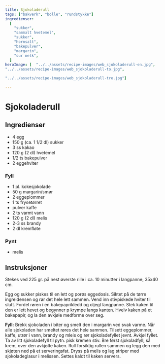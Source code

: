 ```yaml
---
title: Sjokoladerull
tags: ["bakverk", "bolle", "rundstykke"]
ingredienser:
  [
    "sukker",
    "sammalt hvetemel",
    "sukker",
    "hornsalt",
    "bakepulver",
    "margarin",
    "sur melk",
  ]
heroImage: [  "../../assets/recipe-images/web_sjokoladerull-en.jpg",
"../../assets/recipe-images/web_sjokoladerull-to.jpg",

"../../assets/recipe-images/web_sjokoladerull-tre.jpg"]

---
```


# Sjokoladerull

## Ingredienser

- 4 egg
- 150 g (ca. 1 1/2 dl) sukker
- 3 ss kakao
- 120 g (2 dl) hvetemel
- 1/2 ts bakepulver
- 2 eggehviter

### Fyll

- 1 pl. kokesjokolade
- 50 g margarin/smør
- 2 eggeplommer
- 1 ts frysetørret
- pulver kaffe
- 2 ts varmt vann
- 120 g (2 dl) melis
- 2-3 ss brandy
- 2 dl kremfløte

### Pynt

- melis

## Instruksjoner

Stekes ved 225 gr. på nest øverste rille i ca. 10 minutter i langpanne, 35x40 cm.

Egg og sukker piskes til en lett og porøs eggedosis. Siktet på de tørre ingreidensen og rør det hele lett sammen. Vend inn stivpiskede hviter til slutt. Fordel røren i en bakepaprikledd og oljegt langpanne. Stek kaken til den er lett hevet og begynner p krympe langs kanten. Hvelv kaken på et bakepapir, og la den avkjøle medforme over seg.

**Fyll:** Brekk sjokoladen i biter og smelt den i margarin ved svak varme. Når alle sjokoladen har smeltet røres det hele sammen. Tilsett eggeplommer, kaffe, utrør i vann, brandy og mleis og rør sjokoladefyllet jevnt. Avkjøl fyllet. Ta av litt sjokoladefyll til pytn. pisk kremen stiv. Bre først sjokoladfyll, så krem, over den avkjølte kaken. Rull forsiktig rullen sammen og legg den med skjøten ned på et serveringsfat. Dryss på melis og lag striper med sjokoladeglasur i melissen. Settes kaldt til kaken servers.
